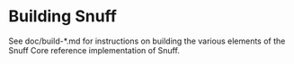 Building Snuff
================

See doc/build-*.md for instructions on building the various
elements of the Snuff Core reference implementation of Snuff.
